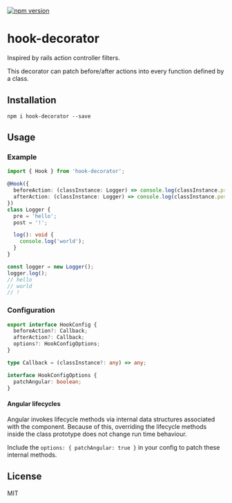 [![npm version](https://badge.fury.io/js/hook-decorator.svg)](https://badge.fury.io/js/hook-decorator)

# hook-decorator

Inspired by rails action controller filters.

This decorator can patch before/after actions into every function defined by a class.

## Installation

```shell
npm i hook-decorator --save
```

## Usage


### Example

```typescript
import { Hook } from 'hook-decorator';

@Hook({
  beforeAction: (classInstance: Logger) => console.log(classInstance.pre),
  afterAction: (classInstance: Logger) => console.log(classInstance.post),
})
class Logger {
  pre = 'hello';
  post = '!';

  log(): void {
    console.log('world');
  }
}

const logger = new Logger();
logger.log();
// hello
// world
// !
```

### Configuration

```ts
export interface HookConfig {
  beforeAction?: Callback;
  afterAction?: Callback;
  options?: HookConfigOptions;
}

type Callback = (classInstance?: any) => any;

interface HookConfigOptions {
  patchAngular: boolean;
}
```

#### Angular lifecycles

Angular invokes lifecycle methods via internal data structures associated with the component. Because of this, overriding the lifecycle methods inside the class prototype does not change run time behaviour.

Include the `options: { patchAngular: true }` in your config to patch these internal methods.

## License

MIT
